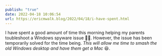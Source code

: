 ```yaml
---
publish: "true"
date: 2022-04-18 10:06:54
url: https://ericmwalk.blog/2022/04/18/i-have-spent.html
---
```

I have spent a good amount of time this morning helping my parents toubleshoot a Windows spyware issue 🤦‍♂️. However, the issue has been temporarily solved for the time being. *This will allow me time to smash the old Windows desktop and have them get a Mac* 😆.